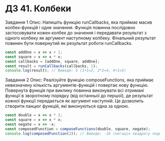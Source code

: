 # ДЗ 41. Колбеки
Завдання 1
Опис: Напишіть функцію runCallbacks, яка приймає масив колбек-функцій і одне значення. Функція повинна послідовно застосовувати кожен колбек до значення і передавати результат з одного колбеку як аргумент наступному колбеку. Фінальний результат повинен бути повернутий як результат роботи runCallbacks.
````javascript
const addOne = x => x + 1;
const square = x => x * x;
const callbacks = [addOne, square, addOne];
const result = runCallbacks(callbacks, 1);
console.log(result); // Виведе: 5 (1+1=2, 2*2=4, 4+1=5)
````

Завдання 2
Опис: Реалізуйте функцію composeFunctions, яка приймає невизначену кількість аргументів-функцій і повертає нову функцію. Повернута функція при виклику повинна виконувати всі отримані функції в зворотному порядку (від останньої до першої), де результат кожної функції передається як аргумент наступній. Це дозволить створити ланцюг функцій, які виконуються одна за одною.
````javascript
const double = x => x * 2;
const square = x => x * x;
const negate = x => -x;
const composedFunction = composeFunctions(double, square, negate);
console.log(composedFunction(2)); // Виведе: -16 (негація квадрату подвоєного 2: -((2*2)^2))
````
